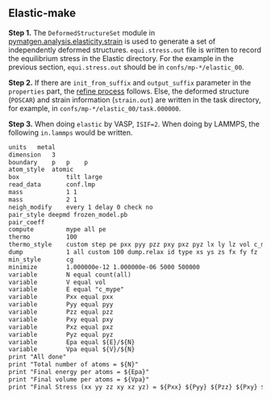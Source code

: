 ## Elastic-make

**Step 1.** The `DeformedStructureSet` module in [pymatgen.analysis.elasticity.strain](https://pymatgen.org/pymatgen.analysis.elasticity.strain.html) is used to generate a set of independently deformed structures. `equi.stress.out` file is written to record the equilibrium stress in the Elastic directory. For the example in the previous section, `equi.stress.out` should be in `confs/mp-*/elastic_00`.

**Step 2.** If there are `init_from_suffix` and `output_suffix` parameter in the `properties` part, the [refine process](https://github.com/deepmodeling/dpgen/wiki/Refine:-get-started-and-input-examples) follows. Else, the deformed structure (`POSCAR`) and strain information (`strain.out`) are written in the task directory, for example, in `confs/mp-*/elastic_00/task.000000`.

**Step 3.** When doing `elastic` by VASP, `ISIF=2`. When doing by LAMMPS, the following `in.lammps` would be written.

```txt
units 	metal
dimension	3
boundary	p	p    p
atom_style	atomic
box             tilt large
read_data       conf.lmp
mass            1 1
mass            2 1
neigh_modify    every 1 delay 0 check no
pair_style deepmd frozen_model.pb
pair_coeff
compute         mype all pe
thermo          100
thermo_style    custom step pe pxx pyy pzz pxy pxz pyz lx ly lz vol c_mype
dump            1 all custom 100 dump.relax id type xs ys zs fx fy fz
min_style       cg
minimize        1.000000e-12 1.000000e-06 5000 500000
variable        N equal count(all)
variable        V equal vol
variable        E equal "c_mype"
variable        Pxx equal pxx
variable        Pyy equal pyy
variable        Pzz equal pzz
variable        Pxy equal pxy
variable        Pxz equal pxz
variable        Pyz equal pyz
variable        Epa equal ${E}/${N}
variable        Vpa equal ${V}/${N}
print "All done"
print "Total number of atoms = ${N}"
print "Final energy per atoms = ${Epa}"
print "Final volume per atoms = ${Vpa}"
print "Final Stress (xx yy zz xy xz yz) = ${Pxx} ${Pyy} ${Pzz} ${Pxy} ${Pxz} ${Pyz}"
```
